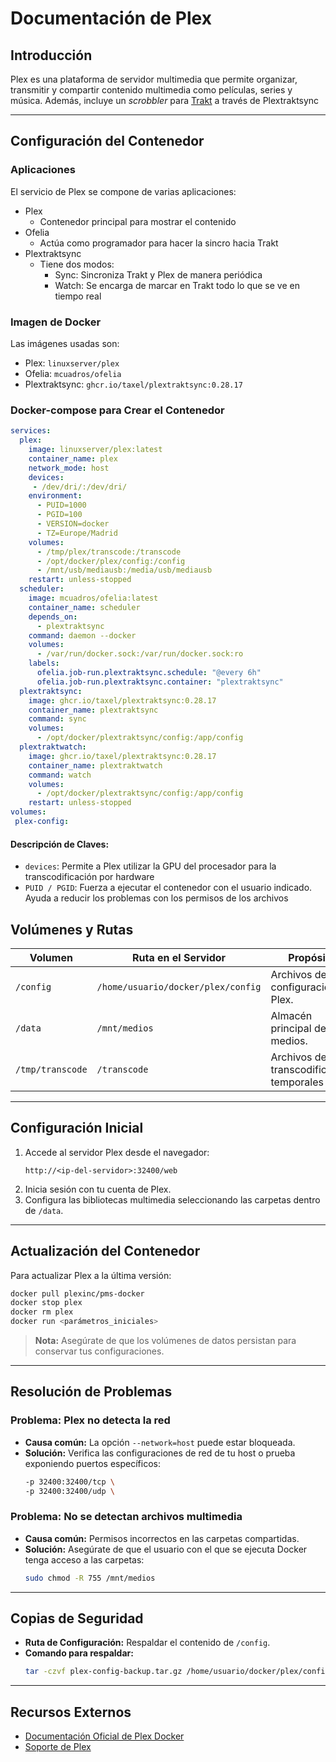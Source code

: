 
# Documentación de Plex

## Introducción
Plex es una plataforma de servidor multimedia que permite organizar, transmitir y compartir contenido multimedia como películas, series y música. Además, incluye un _scrobbler_ para [Trakt](https://trakt.tv) a través de Plextraktsync

---

## Configuración del Contenedor

### Aplicaciones
El servicio de Plex se compone de varias aplicaciones:
- Plex
  - Contenedor principal para mostrar el contenido
- Ofelia
  - Actúa como programador para hacer la sincro hacia Trakt
- Plextraktsync
  - Tiene dos modos:
    - Sync: Sincroniza Trakt y Plex de manera periódica
    - Watch: Se encarga de marcar en Trakt todo lo que se ve en tiempo real
### Imagen de Docker
Las imágenes usadas son:
- Plex: `linuxserver/plex`
- Ofelia: `mcuadros/ofelia`
- Plextraktsync: `ghcr.io/taxel/plextraktsync:0.28.17`

### Docker-compose para Crear el Contenedor
```yaml
services:
  plex:
    image: linuxserver/plex:latest
    container_name: plex
    network_mode: host
    devices:
     - /dev/dri/:/dev/dri/
    environment:
      - PUID=1000
      - PGID=100
      - VERSION=docker
      - TZ=Europe/Madrid
    volumes:
      - /tmp/plex/transcode:/transcode
      - /opt/docker/plex/config:/config
      - /mnt/usb/mediausb:/media/usb/mediausb
    restart: unless-stopped
  scheduler:
    image: mcuadros/ofelia:latest
    container_name: scheduler
    depends_on:
      - plextraktsync
    command: daemon --docker
    volumes:
      - /var/run/docker.sock:/var/run/docker.sock:ro
    labels:
      ofelia.job-run.plextraktsync.schedule: "@every 6h"
      ofelia.job-run.plextraktsync.container: "plextraktsync"
  plextraktsync:
    image: ghcr.io/taxel/plextraktsync:0.28.17
    container_name: plextraktsync
    command: sync
    volumes:
      - /opt/docker/plextraktsync/config:/app/config
  plextraktwatch:
    image: ghcr.io/taxel/plextraktsync:0.28.17
    container_name: plextraktwatch
    command: watch
    volumes:
      - /opt/docker/plextraktsync/config:/app/config
    restart: unless-stopped
volumes:
 plex-config:
```

#### Descripción de Claves:
- `devices`: Permite a Plex utilizar la GPU del procesador para la transcodificación por hardware
- `PUID / PGID`: Fuerza a ejecutar el contenedor con el usuario indicado. Ayuda a reducir los problemas con los permisos de los archivos


## Volúmenes y Rutas
| Volumen          | Ruta en el Servidor         | Propósito                       |
|-------------------|-----------------------------|----------------------------------|
| `/config`         | `/home/usuario/docker/plex/config` | Archivos de configuración de Plex. |
| `/data`           | `/mnt/medios`              | Almacén principal de medios.    |
| `/tmp/transcode`|  `/transcode` | Archivos de transcodificación temporales
---

## Configuración Inicial
1. Accede al servidor Plex desde el navegador:  
   ```
   http://<ip-del-servidor>:32400/web
   ```
2. Inicia sesión con tu cuenta de Plex.
3. Configura las bibliotecas multimedia seleccionando las carpetas dentro de `/data`.

---

## Actualización del Contenedor
Para actualizar Plex a la última versión:
```bash
docker pull plexinc/pms-docker
docker stop plex
docker rm plex
docker run <parámetros_iniciales>
```

> **Nota:** Asegúrate de que los volúmenes de datos persistan para conservar tus configuraciones.

---

## Resolución de Problemas
### Problema: Plex no detecta la red
- **Causa común:** La opción `--network=host` puede estar bloqueada.
- **Solución:** Verifica las configuraciones de red de tu host o prueba exponiendo puertos específicos:
  ```bash
  -p 32400:32400/tcp \
  -p 32400:32400/udp \
  ```

### Problema: No se detectan archivos multimedia
- **Causa común:** Permisos incorrectos en las carpetas compartidas.
- **Solución:** Asegúrate de que el usuario con el que se ejecuta Docker tenga acceso a las carpetas:
  ```bash
  sudo chmod -R 755 /mnt/medios
  ```

---

## Copias de Seguridad
- **Ruta de Configuración:** Respaldar el contenido de `/config`.
- **Comando para respaldar:**
  ```bash
  tar -czvf plex-config-backup.tar.gz /home/usuario/docker/plex/config
  ```

---

## Recursos Externos
- [Documentación Oficial de Plex Docker](https://hub.docker.com/r/plexinc/pms-docker)
- [Soporte de Plex](https://support.plex.tv/)
